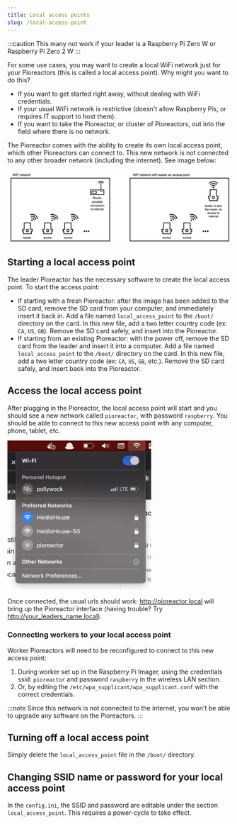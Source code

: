 ```yaml
---
title: Local access points
slug: /local-access-point
---
```



:::caution
This many not work if your leader is a Raspberry Pi Zero W or Raspberry Pi Zero 2 W
:::

For some use cases, you may want to create a local WiFi network just for your Pioreactors (this is called a local access point). Why might you want to do this?

 - If you want to get started right away, without dealing with WiFi credentials.
 - If your usual WiFi network is restrictive (doesn't allow Raspberry Pis, or requires IT support to host them).
 - If you want to take the Pioreactor, or cluster of Pioreactors, out into the field where there is no network.

The Pioreactor comes with the ability to create its own local access point, which other Pioreactors can connect to. This new network is not connected to any other broader network (including the internet). See image below:

![Using the leader Pioreactor to create a local access point](/img/user-guide/local_access_point.png)

## Starting a local access point

The leader Pioreactor has the necessary software to create the local access point. To start the access point:

 - If starting with a fresh Pioreactor: after the image has been added to the SD card, remove the SD card from your computer, and immediately insert it back in. Add a file named `local_access_point` to the `/boot/` directory on the card. In this new file, add a two letter country code (ex: `CA`, `US`, `GB`). Remove the SD card safely, and insert into the Pioreactor.
 - If starting from an existing Pioreactor: with the power off, remove the SD card from the leader and insert it into a computer. Add a file named `local_access_point` to the `/boot/` directory on the card. In this new file, add a two letter country code (ex: `CA`, `US`, `GB`, etc.). Remove the SD card safely, and insert back into the Pioreactor.

## Access the local access point

After plugging in the Pioreactor, the local access point will start and you should see a new network called `pioreactor`, with password `raspberry`. You should be able to connect to this new access point with any computer, phone, tablet, etc.

<img src="/img/user-guide/pioreactor_ap.png" width="325" />

Once connected, the usual urls should work: http://pioreactor.local will bring up the Pioreactor interface (having trouble? Try http://your_leaders_name.local).

### Connecting workers to your local access point

Worker Pioreactors will need to be reconfigured to connect to this new access point:

1. During worker set up in the Raspberry Pi Imager, using the credentials ssid: `pioreactor` and password `raspberry` in the wireless LAN section.
1. Or, by editing the `/etc/wpa_supplicant/wpa_supplicant.conf` with the correct credentials.

:::note
Since this network is not connected to the internet, you won't be able to upgrade any software on the Pioreactors.
:::

 ## Turning off a local access point

Simply delete the `local_access_point` file in the `/boot/` directory.


 ## Changing SSID name or password for your local access point

In the `config.ini`, the SSID and password are editable under the section `local_access_point`. This requires a power-cycle to take effect.